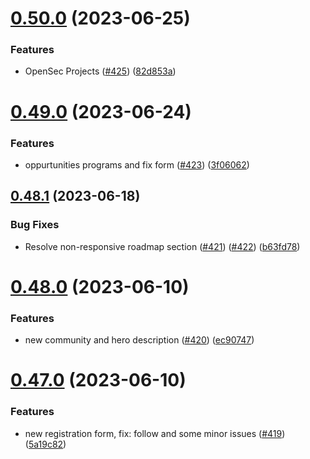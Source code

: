 # [0.50.0](https://github.com/thecyberworld/thecyberhub.org/compare/v0.49.0...v0.50.0) (2023-06-25)


### Features

* OpenSec Projects ([#425](https://github.com/thecyberworld/thecyberhub.org/issues/425)) ([82d853a](https://github.com/thecyberworld/thecyberhub.org/commit/82d853a6fbc5e23af8b1ce242fd369e4b7224049))



# [0.49.0](https://github.com/thecyberworld/thecyberhub.org/compare/v0.48.1...v0.49.0) (2023-06-24)


### Features

* oppurtunities programs and fix form ([#423](https://github.com/thecyberworld/thecyberhub.org/issues/423)) ([3f06062](https://github.com/thecyberworld/thecyberhub.org/commit/3f06062e37b4ba694b371e51d92c99edccdfa62c))



## [0.48.1](https://github.com/thecyberworld/thecyberhub.org/compare/v0.48.0...v0.48.1) (2023-06-18)


### Bug Fixes

* Resolve non-responsive roadmap section ([#421](https://github.com/thecyberworld/thecyberhub.org/issues/421)) ([#422](https://github.com/thecyberworld/thecyberhub.org/issues/422)) ([b63fd78](https://github.com/thecyberworld/thecyberhub.org/commit/b63fd786682fd50b4ce55cb65c2fc4e7d885256b))



# [0.48.0](https://github.com/thecyberworld/thecyberhub.org/compare/v0.47.0...v0.48.0) (2023-06-10)


### Features

* new community and hero description ([#420](https://github.com/thecyberworld/thecyberhub.org/issues/420)) ([ec90747](https://github.com/thecyberworld/thecyberhub.org/commit/ec907470347c192a67828d2c47f0e8f96aac58bb))



# [0.47.0](https://github.com/thecyberworld/thecyberhub.org/compare/v0.46.0...v0.47.0) (2023-06-10)


### Features

* new registration form, fix: follow and some minor issues ([#419](https://github.com/thecyberworld/thecyberhub.org/issues/419)) ([5a19c82](https://github.com/thecyberworld/thecyberhub.org/commit/5a19c82da4c3fcf0e9e412919c6f384a7c901040))



